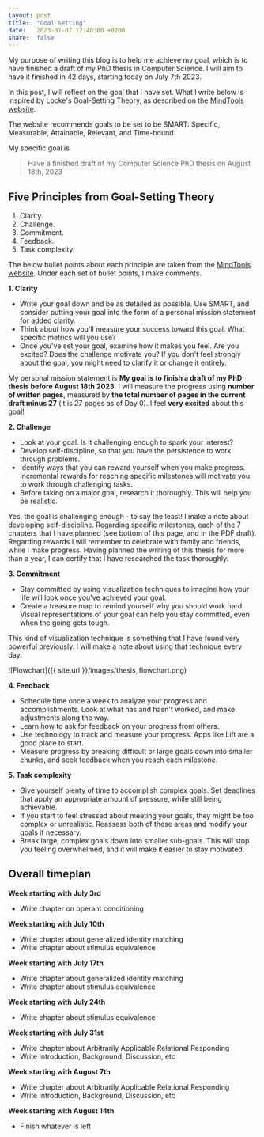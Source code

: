 ```yaml
---
layout: post
title:  "Goal setting"
date:   2023-07-07 12:40:00 +0200
share:  false
---
```


My purpose of writing this blog is to help me achieve my goal, which is to have finished a draft of my PhD thesis in Computer Science. I will aim to have it finished in 42 days, starting today on July 7th 2023.

In this post, I will reflect on the goal that I have set. What I write below is inspired by Locke's Goal-Setting Theory, as described on the [MindTools website](https://www.mindtools.com/azazlu3/lockes-goal-setting-theory).

The website recommends goals to be set to be SMART: Specific, Measurable, Attainable, Relevant, and Time-bound.

My specific goal is

> Have a finished draft of my Computer Science PhD thesis on August 18th, 2023

## Five Principles from Goal-Setting Theory

1. Clarity.
2. Challenge.
3. Commitment.
4. Feedback.
5. Task complexity.

The below bullet points about each principle are taken from the [MindTools website](https://www.mindtools.com/azazlu3/lockes-goal-setting-theory). Under each set of bullet points, I make comments.

**1. Clarity**

- Write your goal down and be as detailed as possible. Use SMART, and consider putting your goal into the form of a personal mission statement for added clarity.
- Think about how you'll measure your success toward this goal. What specific metrics will you use?
- Once you've set your goal, examine how it makes you feel. Are you excited? Does the challenge motivate you? If you don't feel strongly about the goal, you might need to clarify it or change it entirely.

My personal mission statement is **My goal is to finish a draft of my PhD thesis before August 18th 2023**. I will measure the progress using **number of written pages**, measured by **the total number of pages in the current draft minus 27** (it is 27 pages as of Day 0). I feel **very excited** about this goal!

**2. Challenge**

- Look at your goal. Is it challenging enough to spark your interest?
- Develop self-discipline, so that you have the persistence to work through problems.
- Identify ways that you can reward yourself when you make progress. Incremental rewards for reaching specific milestones will motivate you to work through challenging tasks.
- Before taking on a major goal, research it thoroughly. This will help you be realistic.

Yes, the goal is challenging enough - to say the least! I make a note about developing self-discipline. Regarding specific milestones, each of the 7 chapters that I have planned (see bottom of this page, and in the PDF draft). Regarding rewards I will remember to celebrate with family and friends, while I make progress. Having planned the writing of this thesis for more than a year, I can certify that I have researched the task thoroughly.

**3. Commitment**

- Stay committed by using visualization techniques to imagine how your life will look once you've achieved your goal.
- Create a treasure map to remind yourself why you should work hard. Visual representations of your goal can help you stay committed, even when the going gets tough.

This kind of visualization technique is something that I have found very powerful previously. I will make a note about using that technique every day. 

![Flowchart]({{ site.url }}/images/thesis_flowchart.png)


**4. Feedback**

- Schedule time once a week to analyze your progress and accomplishments. Look at what has and hasn't worked, and make adjustments along the way.
- Learn how to ask for feedback on your progress from others.
- Use technology to track and measure your progress. Apps like Lift are a good place to start.
- Measure progress by breaking difficult or large goals down into smaller chunks, and seek feedback when you reach each milestone.



**5. Task complexity**

- Give yourself plenty of time to accomplish complex goals. Set deadlines that apply an appropriate amount of pressure, while still being achievable.
- If you start to feel stressed about meeting your goals, they might be too complex or unrealistic. Reassess both of these areas and modify your goals if necessary.
- Break large, complex goals down into smaller sub-goals. This will stop you feeling overwhelmed, and it will make it easier to stay motivated.   

## Overall timeplan

**Week starting with July 3rd**
- Write chapter on operant conditioning

**Week starting with July 10th**
- Write chapter about generalized identity matching
- Write chapter about stimulus equivalence

**Week starting with July 17th**
- Write chapter about generalized identity matching
- Write chapter about stimulus equivalence

**Week starting with July 24th**
- Write chapter about stimulus equivalence

**Week starting with July 31st**
- Write chapter about Arbitrarily Applicable Relational Responding
- Write Introduction, Background, Discussion, etc

**Week starting with August 7th**
- Write chapter about Arbitrarily Applicable Relational Responding
- Write Introduction, Background, Discussion, etc

**Week starting with August 14th**
- Finish whatever is left